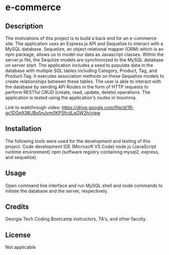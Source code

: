 # e-commerce

## Description

The motivations of this project is to build a back end for an e-commerce site. The application uses an Express.js API and Sequelize to interact with a MySQL database. Sequelize, an object relational mapper (ORM) which is an npm package, allows us to model our data as Javascript classes. Within the server.js file, the Sequlize models are synchronized to the MySQL database on server start. The application includes a seed to populate data in the database with multiple SQL tables including Category, Product, Tag, and Product-Tag. It executes association methods on these Sequelize models to create relationships between these tables. The user is able to interact with the database by sending API Routes in the form of HTTP requests to perform RESTful CRUD (create, read, update, delete) operations. The application is tested using the application's routes in Insomnia.

Link to walkthrough video: https://drive.google.com/file/d/1R-gc1DGe938UBq5nJvm0KPSfcdLaGW2h/view

## Installation

The following tools were used for the development and testing of this project. Code development IDE (Microsoft VS Code) node.js (JavaScript runtime environment) npm (software registry containing mysql2, express, and sequelize).

## Usage

Open command line interface and run MySQL shell and node commands to initiate the database and the server, respectively.

## Credits

Georgia Tech Coding Bootcamp instructors, TA's, and other faculty.

## License

Not applicable